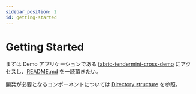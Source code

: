 ```yaml
---
sidebar_position: 2
id: getting-started
---
```


# Getting Started

まずは Demo アプリケーションである [fabric-tendermint-cross-demo](https://github.com/datachainlab/fabric-tendermint-cross-demo) にアクセスし、[README.md](https://github.com/datachainlab/fabric-tendermint-cross-demo) を一読頂きたい。

開発が必要となるコンポーネントについては [Directory structure](https://github.com/datachainlab/fabric-tendermint-cross-demo/tree/main#directory-structure) を参照。
